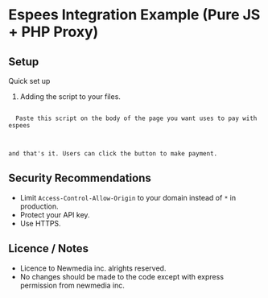 # Espees Integration Example (Pure JS + PHP Proxy)

## Setup
Quick set up

1. Adding the script to your files.
<code>
  Paste this script on the body of the page you want uses to pay with espees
  <script src="git"> 
  </code>

## Locally hosted setup.

1. Download the zip file of the pluggin from the from here
   <a href=""></a>

2. Unzip the zip file and place it on your root directory
3. Replace placeholders token:
   - Open the espeesdata.txt file and add your token to the file
   - Token = `<your-token>`


## Usage
   <code>
     <div id="espees-button"></div>
      set width as need for your design.
      
Initialise the function in your script like this:
 <script>
    Espees.init({
      amount: "amount",
      sku: "<Product_identity>",
      narration: "<Example Product>",
      merchant_wallet: "Merchant-wallet-address",
      success_url: "success.html",
      fail_url: "failure.html"
    });
  </script> 
  and that's it. Users can click the button to make payment.
</code> 



## Security Recommendations

- Limit `Access-Control-Allow-Origin` to your domain instead of `*` in production.
- Protect your API key.
- Use HTTPS.

## Licence / Notes
- Licence to Newmedia inc. alrights reserved.
- No changes should be made to the code except with express permission from newmedia inc.
